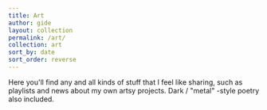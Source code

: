 ```yaml
---
title: Art
author: gide
layout: collection
permalink: /art/
collection: art
sort_by: date
sort_order: reverse
---
```


Here you'll find any and all kinds of stuff that I feel like sharing, such as playlists and news about my own artsy projects. Dark / "metal" -style poetry also included.